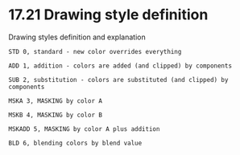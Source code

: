 # 17.21 Drawing style definition

Drawing styles definition and explanation 

```
STD 0, standard - new color overrides everything
```

```
ADD 1, addition - colors are added (and clipped) by components
```

```
SUB 2, substitution - colors are substituted (and clipped) by components
```

```
MSKA 3, MASKING by color A
```

```
MSKB 4, MASKING by color B
```

```
MSKADD 5, MASKING by color A plus addition
```

```
BLD 6, blending colors by blend value
```



